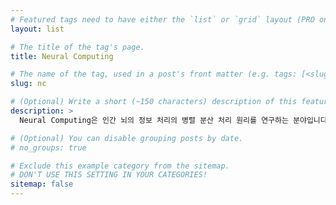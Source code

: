 ```yaml
---
# Featured tags need to have either the `list` or `grid` layout (PRO only).
layout: list

# The title of the tag's page.
title: Neural Computing

# The name of the tag, used in a post's front matter (e.g. tags: [<slug>]).
slug: nc

# (Optional) Write a short (~150 characters) description of this featured tag.
description: >
  Neural Computing은 인간 뇌의 정보 처리의 병렬 분산 처리 원리를 연구하는 분야입니다.

# (Optional) You can disable grouping posts by date.
# no_groups: true

# Exclude this example category from the sitemap.
# DON'T USE THIS SETTING IN YOUR CATEGORIES!
sitemap: false
---
```

